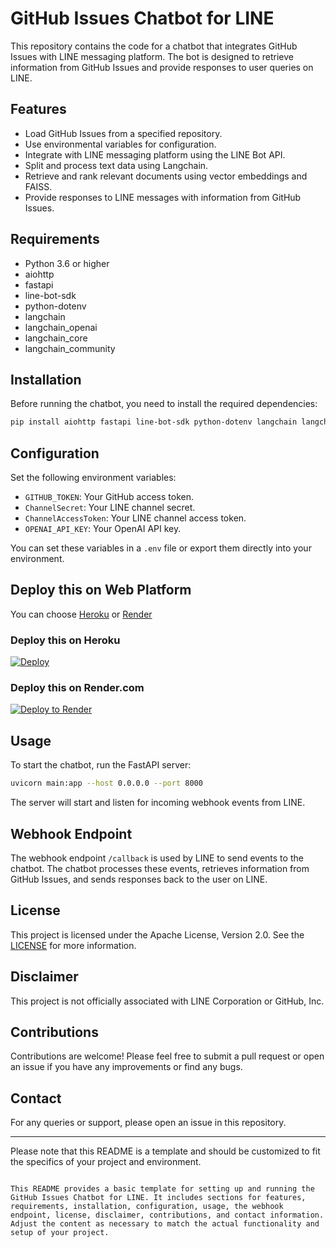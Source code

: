 # GitHub Issues Chatbot for LINE

This repository contains the code for a chatbot that integrates GitHub Issues with LINE messaging platform. The bot is designed to retrieve information from GitHub Issues and provide responses to user queries on LINE.

## Features

- Load GitHub Issues from a specified repository.
- Use environmental variables for configuration.
- Integrate with LINE messaging platform using the LINE Bot API.
- Split and process text data using Langchain.
- Retrieve and rank relevant documents using vector embeddings and FAISS.
- Provide responses to LINE messages with information from GitHub Issues.

## Requirements

- Python 3.6 or higher
- aiohttp
- fastapi
- line-bot-sdk
- python-dotenv
- langchain
- langchain_openai
- langchain_core
- langchain_community

## Installation

Before running the chatbot, you need to install the required dependencies:

```bash
pip install aiohttp fastapi line-bot-sdk python-dotenv langchain langchain_openai langchain_core langchain_community
```

## Configuration

Set the following environment variables:

- `GITHUB_TOKEN`: Your GitHub access token.
- `ChannelSecret`: Your LINE channel secret.
- `ChannelAccessToken`: Your LINE channel access token.
- `OPENAI_API_KEY`: Your OpenAI API key.

You can set these variables in a `.env` file or export them directly into your environment.

## Deploy this on Web Platform

You can choose [Heroku](https://www.heroku.com/) or [Render](http://render.com/)

### Deploy this on Heroku

[![Deploy](https://www.herokucdn.com/deploy/button.svg)](https://heroku.com/deploy)

### Deploy this on Render.com

[![Deploy to Render](http://render.com/images/deploy-to-render-button.svg)](https://render.com/deploy)

## Usage

To start the chatbot, run the FastAPI server:

```bash
uvicorn main:app --host 0.0.0.0 --port 8000
```

The server will start and listen for incoming webhook events from LINE.

## Webhook Endpoint

The webhook endpoint `/callback` is used by LINE to send events to the chatbot. The chatbot processes these events, retrieves information from GitHub Issues, and sends responses back to the user on LINE.

## License

This project is licensed under the Apache License, Version 2.0. See the [LICENSE](https://www.apache.org/licenses/LICENSE-2.0) for more information.

## Disclaimer

This project is not officially associated with LINE Corporation or GitHub, Inc.

## Contributions

Contributions are welcome! Please feel free to submit a pull request or open an issue if you have any improvements or find any bugs.

## Contact

For any queries or support, please open an issue in this repository.

---

Please note that this README is a template and should be customized to fit the specifics of your project and environment.

```

This README provides a basic template for setting up and running the GitHub Issues Chatbot for LINE. It includes sections for features, requirements, installation, configuration, usage, the webhook endpoint, license, disclaimer, contributions, and contact information. Adjust the content as necessary to match the actual functionality and setup of your project.
